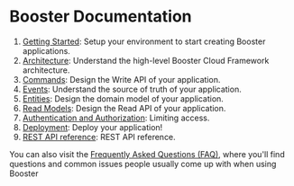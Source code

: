# Booster Documentation

1. [Getting Started](01-getting-started.md): Setup your environment to start creating Booster applications.
2. [Architecture](02-architecture.md): Understand the high-level Booster Cloud Framework architecture.
3. [Commands](03-commands.md): Design the Write API of your application.
4. [Events](04-events.md): Understand the source of truth of your application.
5. [Entities](05-entities.md): Design the domain model of your application.
6. [Read Models](06-read-models.md): Design the Read API of your application.
7. [Authentication and Authorization](07-auth.md): Limiting access.
8. [Deployment](08-deployment.md): Deploy your application!
9. [REST API reference](09-rest-api.md): REST API reference.

You can also visit the [Frequently Asked Questions (FAQ)](faq.md), where you'll find questions and common issues people 
usually come up with when using Booster